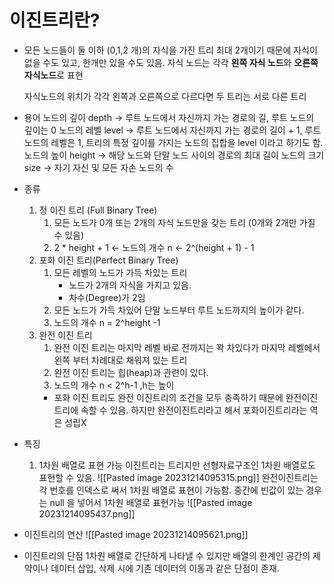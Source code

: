 # 이진트리란?

* 모든 노드들이 둘 이하 (0,1,2 개)의 자식을 가진 트리
	최대 2개이기 때문에 자식이 없을 수도 있고, 한개만 있을 수도 있음.
	자식 노드는 각각 **왼쪽 자식 노드**와 **오른쪽 자식노드**로 표현
	
	자식노드의 위치가 각각 왼쪽과 오른쪽으로 다르다면 두 트리는 서로 다른 트리

* 용어
	노드의 깊이 
		depth -> 루트 노드에서 자신까지 가는 경로의 길, 루트 노드의 깊이는 0
	노드의 레벨
		level -> 루트 노드에서 자신까지 가는 경로의 길이 + 1, 루트 노드의 레벨은 1, 트리의 특정 깊이를 가지는 노드의 집합을 level 이라고 하기도 함.
	노드의 높이
		height -> 해당 노드와 단말 노드 사이의 경로의 최대 길이
	노드의 크기
		size -> 자기 자신 및 모든 자손 노드의 수

* 종류
	1) 정 이진 트리 (Full Binary Tree)
		1. 모든 노드가 0개 또는 2개의 자식 노드만을 갖는 트리 (0개와 2개만 가질 수 있음)
		2. 2 * height + 1 <- 노드의 개수 n <- 2^(height + 1) - 1
	2) 포화 이진 트리(Perfect Binary Tree)
		1. 모든 레벨의 노드가 가득 차있는 트리
			* 노드가 2개의 자식을 가지고 있음.
			* 차수(Degree)가 2임
		2. 모든 노드가 가득 차있어 단말 노드부터 루트 노드까지의 높이가 같다.
		3. 노드의 개수 n = 2^height -1
	3) 완전 이진 트리
		1. 완전 이진 트리는 마지막 레벨 바로 전까지는 꽉 차있다가 마지막 레벨에서 왼쪽 부터 차례대로 채워져 있는 트리
		2. 완전 이진 트리는 힙(heap)과 관련이 있다.
		3. 노드의 개수 n < 2^h-1 ,h는 높이
		* 포화 이진 트리도 완전 이진트리의 조건을 모두 충족하기 때문에 완전이진트리에 속할 수 있음. 하지만 완전이진트리라고 해서 포화이진트리라는 역은 성립X

* 특징
	1) 1차원 배열로 표현 가능
		이진트리는 트리지만 선형자료구조인 1차원 배열로도 표현할 수 있음.
		![[Pasted image 20231214095315.png]]
		완전이진트리는 각 번호를 인덱스로 써서 1차원 배열로 표현이 가능함.
		중간에 빈값이 있는 경우는 null 을 넣어서 1차원 배열로 표현가능
		![[Pasted image 20231214095437.png]]

* 이진트리의 연산
	![[Pasted image 20231214095621.png]]

* 이진트리의 단점
	1차원 배열로 간단하게 나타낼 수 있지만 배열의 한계인 공간의 제약이나 데이터 삽입, 삭제 시에 기존 데이터의 이동과 같은 단점이 존재.
	


